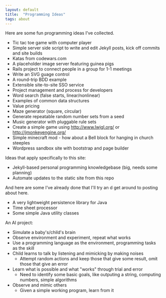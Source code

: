 ```yaml
---
layout: default
title:  "Programming Ideas"
tags: about
---
```


Here are some fun programming ideas I've collected.

* Tic tac toe game with computer player
* Simple server side script to write and edit Jekyll posts, kick off commits and site builds
* Katas from codewars.com
* A placeholder image server featuring guinea pigs
* Rails project to connect people in a group for 1-1 meetings
* Write an SVG guage control
* A round-trip BDD example
* Extensible site-to-site SSO service
* Project management and process for developers
* Word search (false starts, linear/nonlinear)
* Examples of common data structures
* Value pricing
* Maze generator (square, circular)
* Generate repeatable random number sets from a seed
* Music generator with pluggable rule sets
* Create a simple game using http://www.lwjgl.org/ or http://jmonkeyengine.org/
* Simple minecraft mod - how about a Bell block for hanging in church steeples
* Wordpress sandbox site with bootstrap and page builder

Ideas that apply specifically to this site:

* Jekyll-based personal programming knowledgebase (big, needs some planning)
* Automate updates to the static site from this repo

And here are some I've already done that I'll try an
d get around to posting about here.

* A very lightweight persistence library for Java 
* Time sheet processor
* Some simple Java utility classes

An AI project:

* Simulate a baby's/child's brain
* Observe environment and experiment, repeat what works
* Use a programming language as the environment, programming tasks as the skill
* Child learns to talk by listening and mimicking by making noises
  * Attempt random actions and keep those that give some result, omit those that give an error
* Learn what is possible and what "works" through trial and error
  * Need to identify some basic goals, like outputing a string, computing numbers, simple algorithms
* Observe and mimic others
  * Given a simple working program, learn from it




